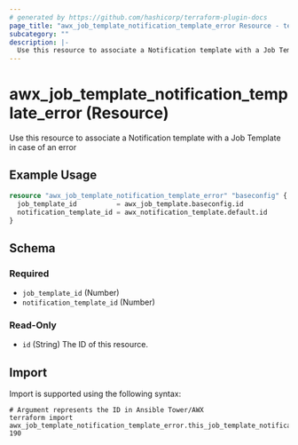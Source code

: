 ```yaml
---
# generated by https://github.com/hashicorp/terraform-plugin-docs
page_title: "awx_job_template_notification_template_error Resource - terraform-provider-awx"
subcategory: ""
description: |-
  Use this resource to associate a Notification template with a Job Template in case of an error
---
```


# awx_job_template_notification_template_error (Resource)

Use this resource to associate a Notification template with a Job Template in case of an error

## Example Usage

```terraform
resource "awx_job_template_notification_template_error" "baseconfig" {
  job_template_id          = awx_job_template.baseconfig.id
  notification_template_id = awx_notification_template.default.id
}
```

<!-- schema generated by tfplugindocs -->
## Schema

### Required

- `job_template_id` (Number)
- `notification_template_id` (Number)

### Read-Only

- `id` (String) The ID of this resource.

## Import

Import is supported using the following syntax:

```shell
# Argument represents the ID in Ansible Tower/AWX
terraform import awx_job_template_notification_template_error.this_job_template_notification_template_error 190
```
